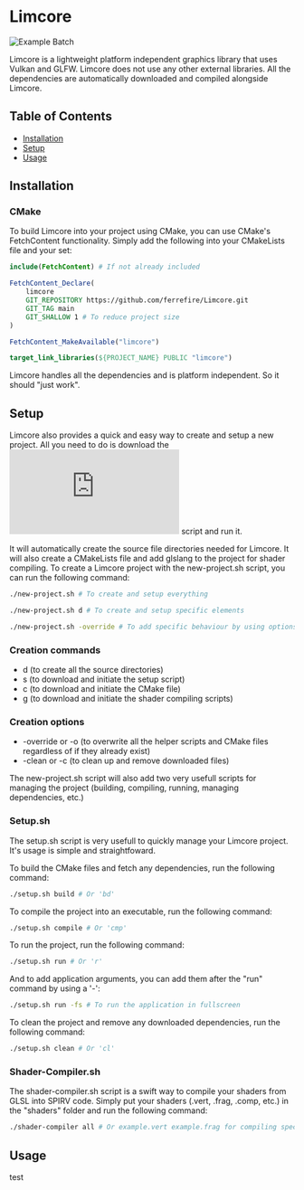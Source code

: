 # Limcore

![Example Batch](test)

Limcore is a lightweight platform independent graphics library that uses Vulkan and GLFW. Limcore does not use any other external libraries. All the dependencies are automatically downloaded and compiled alongside Limcore.

## Table of Contents
- [Installation](#installation)
- [Setup](#setup)
- [Usage](#usage)

## Installation
### CMake
To build Limcore into your project using CMake, you can use CMake's FetchContent functionality.
Simply add the following into your CMakeLists file and your set:
```cmake
include(FetchContent) # If not already included

FetchContent_Declare(
    limcore
    GIT_REPOSITORY https://github.com/ferrefire/Limcore.git
    GIT_TAG main
	GIT_SHALLOW 1 # To reduce project size
)

FetchContent_MakeAvailable("limcore")

target_link_libraries(${PROJECT_NAME} PUBLIC "limcore")
```
Limcore handles all the dependencies and is platform independent. So it should "just work".

## Setup
Limcore also provides a quick and easy way to create and setup a new project. All you need to do is download the 
![new-project.sh](https://github.com/ferrefire/Limcore/blob/main/new-project.sh) script and run it.

It will automatically create the source file directories needed for Limcore. It will also create a CMakeLists file and add glslang to the project for shader compiling. To create a Limcore project with the new-project.sh script, you can run the following command:
```bash
./new-project.sh # To create and setup everything

./new-project.sh d # To create and setup specific elements

./new-project.sh -override # To add specific behaviour by using options
```

### Creation commands
- d (to create all the source directories)
- s (to download and initiate the setup script)
- c (to download and initiate the CMake file)
- g (to download and initiate the shader compiling scripts)

### Creation options
- -override or -o (to overwrite all the helper scripts and CMake files regardless of if they already exist)
- -clean or -c (to clean up and remove downloaded files)

The new-project.sh script will also add two very usefull scripts for managing the project (building, compiling, running, managing dependencies, etc.)

### Setup.sh
The setup.sh script is very usefull to quickly manage your Limcore project. It's usage is simple and straightfoward.

To build the CMake files and fetch any dependencies, run the following command:
```bash
./setup.sh build # Or 'bd'
```

To compile the project into an executable, run the following command:
```bash
./setup.sh compile # Or 'cmp'
```

To run the project, run the following command:
```bash
./setup.sh run # Or 'r'
```
And to add application arguments, you can add them after the "run" command by using a '-':
```bash
./setup.sh run -fs # To run the application in fullscreen
```

To clean the project and remove any downloaded dependencies, run the following command:
```bash
./setup.sh clean # Or 'cl'
```

### Shader-Compiler.sh
The shader-compiler.sh script is a swift way to compile your shaders from GLSL into SPIRV code. Simply put your shaders (.vert, .frag, .comp, etc.) in the "shaders" folder and run the following command:
```bash
./shader-compiler all # Or example.vert example.frag for compiling specifig shaders
```

## Usage
test